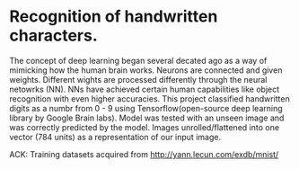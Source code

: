 # Recognition of handwritten characters. 
The concept of deep learning began several decated ago as a way of mimicking how the human brain works. Neurons are connected and given weights. Different wights are processed differently through the neural netowrks (NN). NNs have achieved certain human capabilities like object recognition with even higher accuracies.
This project classified handwritten digits as a numbr from 0 - 9 using Tensorflow(open-source deep learning library by Google Brain labs). Model was tested with an unseen image and was correctly predicted by the model. Images unrolled/flattened into one vector (784 units) as a representation of our input image.

ACK:
Training datasets acquired from http://yann.lecun.com/exdb/mnist/


